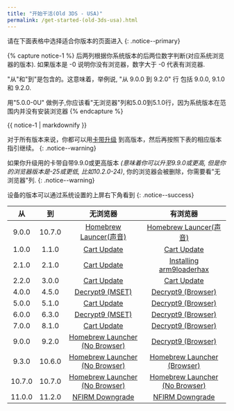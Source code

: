 ```yaml
---
title: "开始干活(Old 3DS - USA)"
permalink: /get-started-(old-3ds-usa).html
---
```


请在下面表格中选择适合你版本的页面进入
{: .notice--primary}

{% capture notice-1 %}
后两列根据你系统版本的后两位数字判断(对应系统浏览器的版本). 如果版本是 -0 说明你没有浏览器，数字大于 -0 代表有浏览器.

"从"和"到"是包含的。这意味着，举例说, "从 9.0.0 到 9.2.0" 行 包括 9.0.0, 9.1.0 和 9.2.0.

用"5.0.0-0U" 做例子,你应该看"无浏览器"列和5.0.0到5.1.0行，因为系统版本在范围内并没有安装浏览器
{% endcapture %}

<div class="notice--info">{{ notice-1 | markdownify }}</div>

对于所有版本来说，你都可以用[卡带升级](cart-update.html) 到高版本，然后再按照下表的相应版本指引继续。
{: .notice--warning}

如果你升级用的卡带自带9.9.0或更高版本 *(意味着你可以升至9.9.0或更高, 但是你的浏览器版本是-25或更低, 比如10.2.0-24)*, 你的浏览器会被删除，你需要看"无浏览器"列.
{: .notice--warning}

设备的版本可以通过系统设置的上屏右下角看到
{: .notice--success}


| 从 | 到 | 无浏览器 | 有浏览器 |
|:-:|:-:|:-:|:-:|
| 9.0.0 | 10.7.0 | [Homebrew Launcer(声音)](homebrew-launcher-(sound).html) |  [Homebrew Launcer(声音)](homebrew-launcher-(sound).html) |
| 1.0.0 | 1.1.0 | [Cart Update](cart-update.html) | [Cart Update](cart-update.html) |
| 2.1.0 | 2.1.0 | [Cart Update](cart-update.html) | [Installing arm9loaderhax](installing-arm9loaderhax.html)|
| 2.2.0 | 3.0.0 | [Cart Update](cart-update.html)  | [Cart Update](cart-update.html) |
| 4.0.0 | 4.5.0 | [Decrypt9 (MSET)](decrypt9-(mset).html) | [Decrypt9 (Browser)](decrypt9-(browser).html) |
| 5.0.0 | 5.1.0 | [Cart Update](cart-update.html) | [Decrypt9 (Browser)](decrypt9-(browser).html) |
| 6.0.0 | 6.3.0 | [Decrypt9 (MSET)](decrypt9-(mset).html) | [Decrypt9 (Browser)](decrypt9-(browser).html) |
| 7.0.0 | 8.1.0 | [Cart Update](cart-update.html) | [Decrypt9 (Browser)](decrypt9-(browser).html) |
| 9.0.0 | 9.2.0 | [Homebrew Launcher (No Browser)](homebrew-launcher-(no-browser).html) | [Decrypt9 (Browser)](decrypt9-(browser).html) |
| 9.3.0 | 10.6.0 | [Homebrew Launcher (No Browser)](homebrew-launcher-(no-browser).html) | [Homebrew Launcher (Browser)](homebrew-launcher-(browser).html) |
| 10.7.0 | 10.7.0 | [Homebrew Launcher (No Browser)](homebrew-launcher-(no-browser).html)| [Homebrew Launcher (No Browser)](homebrew-launcher-(no-browser).html)|
| 11.0.0 | 11.2.0 | [NFIRM Downgrade](nfirm-downgrade.html) | [NFIRM Downgrade](nfirm-downgrade.html) |
